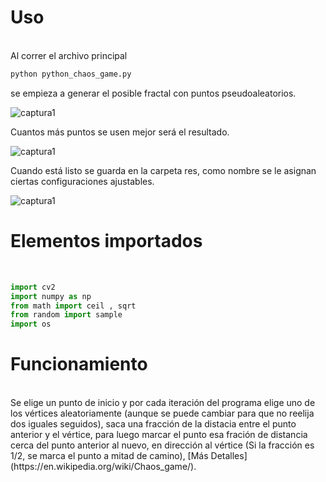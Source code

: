 # Uso
<br>
Al correr el archivo principal 

```bash
python python_chaos_game.py 
```

se empieza a generar el posible fractal con puntos pseudoaleatorios.

![captura1](https://raw.githubusercontent.com/MartinCastillo/Chaos-game-fractals-from_scratch/master/captures/Captura1.PNG)
<br>

Cuantos más puntos se usen mejor será el resultado.
<br>

![captura1](https://raw.githubusercontent.com/MartinCastillo/Chaos-game-fractals-from_scratch/master/captures/Captura2.PNG)
<br>

Cuando está listo se guarda en la carpeta res, como nombre se le asignan ciertas configuraciones ajustables.
<br>

![captura1](https://raw.githubusercontent.com/MartinCastillo/Chaos-game-fractals-from_scratch/master/captures/Captura3.PNG)
<br>
# Elementos importados
<br>


```python
import cv2
import numpy as np
from math import ceil , sqrt
from random import sample
import os
```

 
# Funcionamiento
<br>
Se elige un punto de inicio y por cada iteración del programa elige uno de los vértices aleatoriamente (aunque se puede cambiar para que no reelija dos iguales seguidos), saca una fracción de la distacia entre el punto anterior y el vértice, para luego marcar el punto esa fración de distancia cerca del punto anterior al nuevo, en dirección al vértice (Si la fracción es 1/2, se marca el punto a mitad de camino), [Más Detalles](https://en.wikipedia.org/wiki/Chaos_game/).

